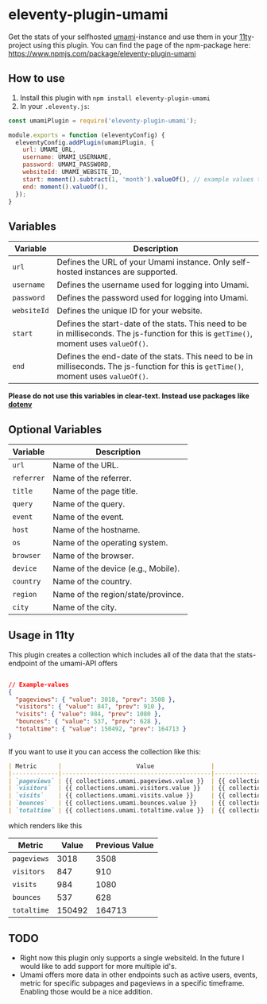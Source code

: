# eleventy-plugin-umami

Get the stats of your selfhosted [umami](https://umami.is/)-instance and use them in your [11ty](https://www.11ty.dev/)-project using this plugin. You can find the page of the npm-package here: https://www.npmjs.com/package/eleventy-plugin-umami

## How to use

1. Install this plugin with `npm install eleventy-plugin-umami`
2. In your `.eleventy.js`:

```js
const umamiPlugin = require('eleventy-plugin-umami');

module.exports = function (eleventyConfig) {
  eleventyConfig.addPlugin(umamiPlugin, {
  	url: UMAMI_URL,
  	username: UMAMI_USERNAME,
  	password: UMAMI_PASSWORD,
  	websiteId: UMAMI_WEBSITE_ID,
  	start: moment().subtract(1, 'month').valueOf(), // example values to get the stats of the last month
  	end: moment().valueOf(),
  });
}

```

## Variables

| Variable     | Description                                                                 |
|--------------|-----------------------------------------------------------------------------|
| `url`        | Defines the URL of your Umami instance. Only self-hosted instances are supported. |
| `username`   | Defines the username used for logging into Umami.                           |
| `password`   | Defines the password used for logging into Umami.                             |
| `websiteId`  | Defines the unique ID for your website.                                     |
| `start`  | Defines the start-date of the stats. This need to be in milliseconds. The js-function for this is `getTime()`, moment uses `valueOf()`. 
| `end`  | Defines the end-date of the stats. This need to be in milliseconds. The js-function for this is `getTime()`, moment uses `valueOf()`. 

 <b>Please do not use this variables in clear-text. Instead use packages like [dotenv](https://www.npmjs.com/package/dotenv)</b>

## Optional Variables

| Variable     | Description                                                                 |
|--------------|-----------------------------------------------------------------------------|
| `url`        | Name of the URL.                                                            |
| `referrer`   | Name of the referrer.                                                       |
| `title`      | Name of the page title.                                                     |
| `query`      | Name of the query.                                                          |
| `event`      | Name of the event.                                                          |
| `host`       | Name of the hostname.                                                       |
| `os`         | Name of the operating system.                                               |
| `browser`    | Name of the browser.                                                        |
| `device`     | Name of the device (e.g., Mobile).                                          |
| `country`    | Name of the country.                                                        |
| `region`     | Name of the region/state/province.                                          |
| `city`       | Name of the city.                                                           |

## Usage in 11ty

This plugin creates a collection which includes all of the data that the stats-endpoint of the umami-API offers
```json

// Example-values
{
  "pageviews": { "value": 3018, "prev": 3508 },
  "visitors": { "value": 847, "prev": 910 },
  "visits": { "value": 984, "prev": 1080 },
  "bounces": { "value": 537, "prev": 628 },
  "totaltime": { "value": 150492, "prev": 164713 }
}
```

If you want to use it you can access the collection like this:

```md
| Metric      |                     Value                |               Previous Value             |
|-------------|------------------------------------------|------------------------------------------|
| `pageviews` | {{ collections.umami.pageviews.value }}  | {{ collections.umami.pageviews.prev }}   |
| `visitors`  | {{ collections.umami.visitors.value }}   | {{ collections.umami.visitors.prev }}    |
| `visits`    | {{ collections.umami.visits.value }}     | {{ collections.umami.visits.prev }}      |
| `bounces`   | {{ collections.umami.bounces.value }}    | {{ collections.umami.bounces.prev }}     |
| `totaltime` | {{ collections.umami.totaltime.value }}  | {{ collections.umami.totaltime.prev }}   |

```

which renders like this

| Metric      | Value | Previous Value |
|-------------|-------|----------------|
| `pageviews` | 3018  | 3508           |
| `visitors`  | 847   | 910            |
| `visits`    | 984   | 1080           |
| `bounces`   | 537   | 628            |
| `totaltime` | 150492| 164713         |

## TODO

* Right now this plugin only supports a single websiteId. In the future I would like to add support for more multiple id's.
* Umami offers more data in other endpoints such as active users, events, metric for specific subpages and pageviews in a specific timeframe. Enabling those would be a nice addition.
